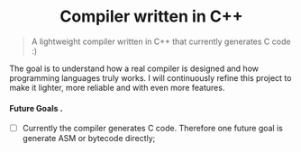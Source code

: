 <h1 align="center">Compiler written in C++</h1>

> A lightweight compiler written in C++ that currently generates C code :)

The goal is to understand how a real compiler is designed and how programming languages truly works. I will continuously refine this project to make it lighter, more reliable and with even more features.

#### Future Goals .

- [ ] Currently the compiler generates C code. Therefore one future goal is generate ASM or bytecode directly;
